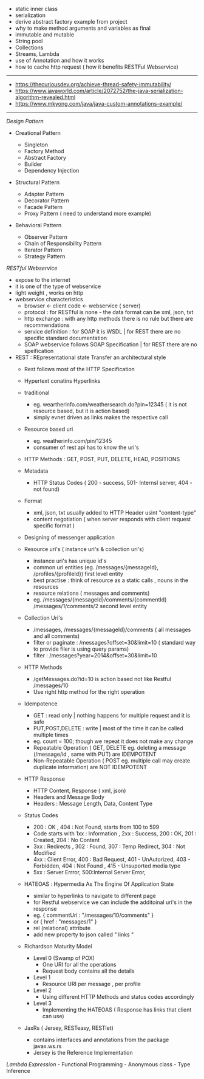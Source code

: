 - static inner class
- serialization
- derive abstract factory example from project
- why to make method arguments and variables as final
- immutable and mutable
- String pool
- Collections
- Streams, Lambda
- use of Annotation and how it works
- how to cache http request ( how it benefits RESTFul Webservice)

------
- https://thecuriousdev.org/achieve-thread-safety-immutability/
- https://www.javaworld.com/article/2072752/the-java-serialization-algorithm-revealed.html
- https://www.mkyong.com/java/java-custom-annotations-example/

-------
*Design Pattern*
- Creational Pattern
  - Singleton
  - Factory Method
  - Abstract Factory
  - Builder
  - Dependency Injection

- Structural Pattern
  - Adapter Pattern
  - Decorator Pattern
  - Facade Pattern
  - Proxy Pattern  ( need to understand more example)
  
- Behavioral Pattern
  - Observer Pattern
  - Chain of Responsibility Pattern
  - Iterator Pattern
  - Strategy Pattern


*RESTful Webservice*

- expose to the internet
- it is one of the type of webservice 
- light weight , works on http
- webservice characteristics
    - browser <- client code <- webservice ( server)
    - protocol :  for RESTful is none - the data format can be xml, json, txt
    - http exchange : with any http methods there is no rule but there are recommendations
    - service definition : for SOAP it is WSDL | for REST there are no specific standard documentation 
    - SOAP webservice follows SOAP Specification | for REST there are no speification
 - REST : REpresentational state Transfer an architectural style
    - Rest follows most of the HTTP Specification
    - Hypertext conatins Hyperlinks
    - traditional    
        - eg. weartherinfo.com/weathersearch.do?pin=12345 ( it is not resource based, but it is action based)
        - simply evnet driven as links makes the respective call
    - Resource based uri
        - eg. weatherinfo.com/pin/12345
        - consumer of rest api has to know the uri's
    - HTTP Methods : GET, POST, PUT, DELETE, HEAD, POSITIONS
    - Metadata
        - HTTP Status Codes ( 200 - success, 501- Internsl server, 404 - not found)
    - Format
        - xml, json, txt usually added to HTTP Header usint "content-type"
        - content negotiation ( when server responds with client request specific format )
    - Designing of messenger application
    - Resource uri's ( instance uri's & collection uri's)
        - instance uri's has unique id's
        - common uri entities (eg. /messages/{messageId}, /profiles/{profileId}) first level entity
        - best practise : think of resource as a static calls , nouns in the resources
        - resource relations ( messages and comments) 
        - eg. /messages/{messageId}/comments/{commentId} /messages/1/comments/2 second level entity
     - Collection Uri's
        - /messages, /messages/{messageId}/comments  ( all messages and all comments)
        - filter or paginate : /messages?offset=30&limit=10 ( standard way to provide filer is using query params)
        - filter : /messages?year=2014&offset=30&limit=10
     - HTTP Methods 
        - /getMessages.do?id=10 is action based not like Restful /messages/10
        - Use right http method for the right operation
     - Idempotence
        - GET : read only | nothing happens for multiple request and it is safe
        - PUT,POST,DELETE : write | most of the time it can be called multiple times
        - eg. count = 100; though we repeat it does not make any change
        - Repeatable Operation ( GET, DELETE eg. deleting a message (/message/id ,  same with PUT) are IDEMPOTENT
        - Non-Repeatable Operation ( POST eg. multiple call may create duplicate information) are NOT IDEMPOTENT
     - HTTP Response 
        - HTTP Content, Response ( xml, json)
        - Headers and Message Body
        - Headers : Message Length, Data, Content Type
     - Status Codes
        - 200 : OK , 404 : Not Found, starts from 100 to 599
        - Code starts with 1xx : Information , 2xx : Success, 200 : OK, 201 : Created, 204 : No Content
        - 3xx : Redirects , 302 : Found, 307 : Temp Redirect, 304 : Not Modified
        - 4xx : Client Error, 400 : Bad Request, 401 - UnAutorized, 403 - Forbidden, 404 : Not Found , 415 - Unsuported media type
        - 5xx : Server Errror, 500:Internal Server Error, 
     - HATEOAS : Hypermedia As The Engine Of Application State
        - similar to hyperlinks to navigate to different page
        - for Restful webservice we can include the additoinal uri's in the response
        - eg. { commentUri : "/messages/10/comments" }
        - or { href : "messages/1" }
        - rel (relational) attribute 
        - add new property to json called " links " 
        
     - Richardson Maturity Model
        - Level 0 (Swamp of POX)
            - One URI for all the operations
            - Request body contains all the details 
        - Level 1
            - Resource URI per message , per profile
        - Level 2
            - Using different HTTP Methods and status codes accordingly
        - Level 3
            - Implementing the HATEOAS ( Response has links that client can use)
     - JaxRs ( Jersey, RESTeasy, RESTlet)
        - contains interfaces and annotations from the package javax.ws.rs
        - Jersey is the Reference Implementation
        
 *Lambda Expression*
    - Functional Programming
    - Anonymous class
    - Type Inference
        
            

